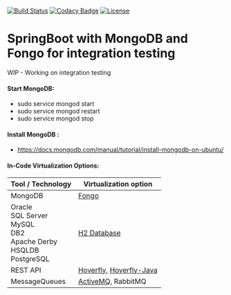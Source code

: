 [![Build Status](https://travis-ci.org/ravikalla/springboot-mongo-fongo.svg?branch=master)](https://travis-ci.org/ravikalla/springboot-mongo-fongo)
[![Codacy Badge](https://api.codacy.com/project/badge/Grade/7fb2edfd4a8d4147a5f647bc7feeeffb)](https://www.codacy.com/app/ravikalla/springboot-mongo-fongo?utm_source=github.com&amp;utm_medium=referral&amp;utm_content=ravikalla/springboot-mongo-fongo&amp;utm_campaign=Badge_Grade)
[![License](https://img.shields.io/badge/license-Apache%202-blue.svg)](https://www.apache.org/licenses/LICENSE-2.0)

# SpringBoot with MongoDB and Fongo for integration testing
WIP - Working on integration testing

#### Start MongoDB:
 * sudo service mongod start
 * sudo service mongod restart
 * sudo service mongod stop

#### Install MongoDB :
 * https://docs.mongodb.com/manual/tutorial/install-mongodb-on-ubuntu/

#### In-Code Virtualization Options:

Tool / Technology | Virtualization option
------------ | -------------
MongoDB | [Fongo](https://github.com/fakemongo/fongo.git)
Oracle<br/>SQL Server<br/>MySQL<br/>DB2<br/>Apache Derby<br/>HSQLDB<br/>PostgreSQL | [H2 Database](https://github.com/h2database/h2database.git)
REST API | [Hoverfly](https://github.com/SpectoLabs/hoverfly.git), [Hoverfly-Java](https://github.com/SpectoLabs/hoverfly-java.git)
MessageQueues | [ActiveMQ](http://activemq.apache.org/how-to-unit-test-jms-code.html), RabbitMQ
